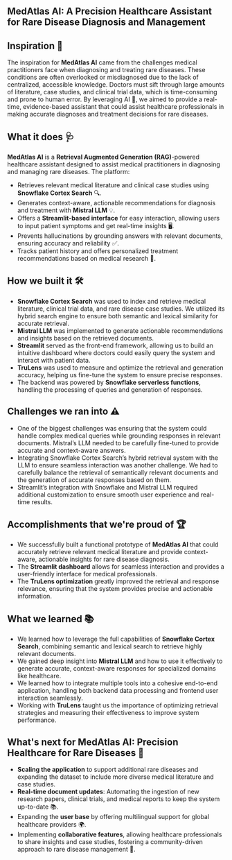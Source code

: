 ## MedAtlas AI: A Precision Healthcare Assistant for Rare Disease Diagnosis and Management

## **Inspiration** 🌟
The inspiration for **MedAtlas AI** came from the challenges medical practitioners face when diagnosing and treating rare diseases. These conditions are often overlooked or misdiagnosed due to the lack of centralized, accessible knowledge. Doctors must sift through large amounts of literature, case studies, and clinical trial data, which is time-consuming and prone to human error. By leveraging AI 🤖, we aimed to provide a real-time, evidence-based assistant that could assist healthcare professionals in making accurate diagnoses and treatment decisions for rare diseases.

## **What it does** 🩺
**MedAtlas AI** is a **Retrieval Augmented Generation (RAG)**-powered healthcare assistant designed to assist medical practitioners in diagnosing and managing rare diseases. The platform:
- Retrieves relevant medical literature and clinical case studies using **Snowflake Cortex Search** 🔍.
- Generates context-aware, actionable recommendations for diagnosis and treatment with **Mistral LLM** 💡.
- Offers a **Streamlit-based interface** for easy interaction, allowing users to input patient symptoms and get real-time insights 🖥️.
- Prevents hallucinations by grounding answers with relevant documents, ensuring accuracy and reliability ✅.
- Tracks patient history and offers personalized treatment recommendations based on medical research 📑.

## **How we built it** 🛠️
- **Snowflake Cortex Search** was used to index and retrieve medical literature, clinical trial data, and rare disease case studies. We utilized its hybrid search engine to ensure both semantic and lexical similarity for accurate retrieval.
- **Mistral LLM** was implemented to generate actionable recommendations and insights based on the retrieved documents.
- **Streamlit** served as the front-end framework, allowing us to build an intuitive dashboard where doctors could easily query the system and interact with patient data.
- **TruLens** was used to measure and optimize the retrieval and generation accuracy, helping us fine-tune the system to ensure precise responses.
- The backend was powered by **Snowflake serverless functions**, handling the processing of queries and generation of responses.

## **Challenges we ran into** ⚠️
- One of the biggest challenges was ensuring that the system could handle complex medical queries while grounding responses in relevant documents. Mistral’s LLM needed to be carefully fine-tuned to provide accurate and context-aware answers.
- Integrating Snowflake Cortex Search’s hybrid retrieval system with the LLM to ensure seamless interaction was another challenge. We had to carefully balance the retrieval of semantically relevant documents and the generation of accurate responses based on them.
- Streamlit’s integration with Snowflake and Mistral LLM required additional customization to ensure smooth user experience and real-time results.

## **Accomplishments that we're proud of** 🏆
- We successfully built a functional prototype of **MedAtlas AI** that could accurately retrieve relevant medical literature and provide context-aware, actionable insights for rare disease diagnosis.
- The **Streamlit dashboard** allows for seamless interaction and provides a user-friendly interface for medical professionals.
- The **TruLens optimization** greatly improved the retrieval and response relevance, ensuring that the system provides precise and actionable information.

## **What we learned** 📚
- We learned how to leverage the full capabilities of **Snowflake Cortex Search**, combining semantic and lexical search to retrieve highly relevant documents.
- We gained deep insight into **Mistral LLM** and how to use it effectively to generate accurate, context-aware responses for specialized domains like healthcare.
- We learned how to integrate multiple tools into a cohesive end-to-end application, handling both backend data processing and frontend user interaction seamlessly.
- Working with **TruLens** taught us the importance of optimizing retrieval strategies and measuring their effectiveness to improve system performance.

## **What's next for MedAtlas AI: Precision Healthcare for Rare Diseases** 🚀
- **Scaling the application** to support additional rare diseases and expanding the dataset to include more diverse medical literature and case studies.
- **Real-time document updates**: Automating the ingestion of new research papers, clinical trials, and medical reports to keep the system up-to-date 📚.
- Expanding the **user base** by offering multilingual support for global healthcare providers 🌍.
- Implementing **collaborative features**, allowing healthcare professionals to share insights and case studies, fostering a community-driven approach to rare disease management 🤝.
